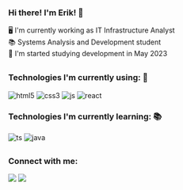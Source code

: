 ### Hi there! I'm Erik! 👋

<div>
 🖥️ I'm currently working as IT Infrastructure Analyst 
 <br />
 📚 Systems Analysis and Development student 
 <br />
 🚀 I'm started studying development in May 2023
</div>

##

### Technologies I'm currently using: 🚀

<div>
 <img align="center" alt="html5" src="https://img.shields.io/badge/HTML5-E34F26?style=for-the-badge&logo=html5&logoColor=white" />
 <img align="center" alt="css3" src="https://img.shields.io/badge/CSS3-1572B6?style=for-the-badge&logo=css3&logoColor=white" />
 <img align="center" alt="js" src="https://img.shields.io/badge/JavaScript-F7DF1E?style=for-the-badge&logo=javascript&logoColor=black" />
 <img align="center" alt="react" src="https://img.shields.io/badge/React-20232A?style=for-the-badge&logo=react&logoColor=61DAFB" />
</div>

### Technologies I'm currently learning: 📚

<div>
 <img align="center" alt="ts" src="https://img.shields.io/badge/TypeScript-007ACC?style=for-the-badge&logo=typescript&logoColor=white" />
 <img align="center" alt="java" src="https://img.shields.io/badge/Java-ED8B00?style=for-the-badge&logo=openjdk&logoColor=white" />
</div>

##

<!-- ### 📈 Github Stats
![](https://github-profile-summary-cards.vercel.app/api/cards/profile-details?username=eriklps&theme=default) -->

### Connect with me:
<div>
 <a href="https://www.linkedin.com/in/eriklps/" target="_blank"><img src="https://img.shields.io/badge/-LinkedIn-%230077B5?style=for-the-badge&logo=linkedin&logoColor=white" target="_blank"></a>
 <a href="https://www.instagram.com/eriklps/" target="_blank"><img src= "https://img.shields.io/badge/Instagram-E4405F?style=for-the-badge&logo=instagram&logoColor=white" target="_blank"></a>
</div>
